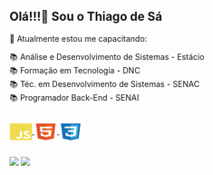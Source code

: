 ## Olá!!!👋 Sou o Thiago de Sá

📎 Atualmente estou me capacitando:

📚 Análise e Desenvolvimento de Sistemas - Estácio <br>
📚 Formação em Tecnologia - DNC <br>
📚 Téc. em Desenvolvimento de Sistemas - SENAC <br>
📚 Programador Back-End - SENAI


<div align="center">
  <a href="https://github.com/ThiagodeSaFreitas">
</div>


<div style="display: inline_block"><br>
  <img align="center" alt="Rafa-Js" height="30" width="40" src="https://raw.githubusercontent.com/devicons/devicon/master/icons/javascript/javascript-plain.svg">
  <img align="center" alt="Rafa-HTML" height="30" width="40" src="https://raw.githubusercontent.com/devicons/devicon/master/icons/html5/html5-original.svg">
  <img align="center" alt="Rafa-CSS" height="30" width="40" src="https://raw.githubusercontent.com/devicons/devicon/master/icons/css3/css3-original.svg">
   
</div>
  
  ##
 
<div> 
  <a href="https://instagram.com/thiagosafreitas" target="_blank"><img src="https://img.shields.io/badge/-Instagram-%23E4405F?style=for-the-badge&logo=instagram&logoColor=white" target="_blank"></a>
  <a href="https://www.linkedin.com/in/thiago-de-s%C3%A1-freitas-0822ba263/" target="_blank"><img src="https://img.shields.io/badge/-LinkedIn-%230077B5?style=for-the-badge&logo=linkedin&logoColor=white" target="_blank"></a> 
  
</div>
